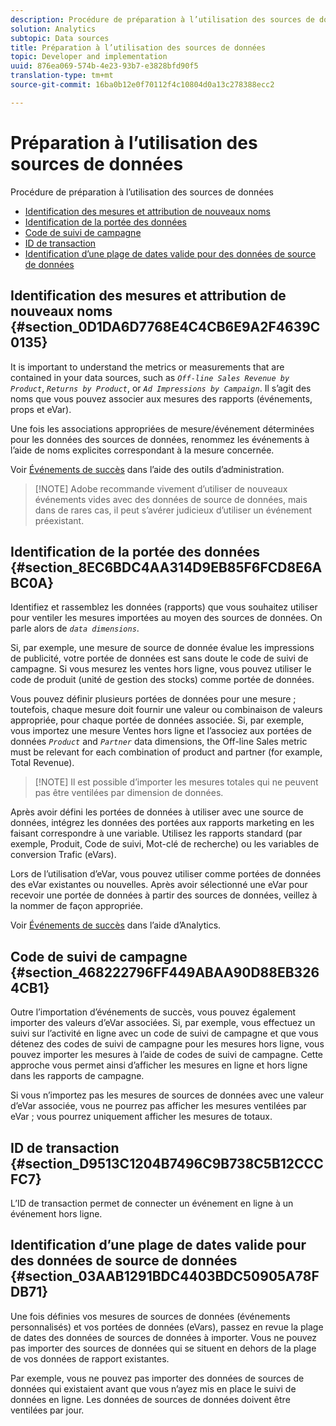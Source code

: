 ```yaml
---
description: Procédure de préparation à l’utilisation des sources de données
solution: Analytics
subtopic: Data sources
title: Préparation à l’utilisation des sources de données
topic: Developer and implementation
uuid: 876ea069-574b-4e23-93b7-e3828bfd90f5
translation-type: tm+mt
source-git-commit: 16ba0b12e0f70112f4c10804d0a13c278388ecc2

---
```



# Préparation à l’utilisation des sources de données

Procédure de préparation à l’utilisation des sources de données

* [Identification des mesures et attribution de nouveaux noms](/help/import/c-data-sources/datasrc-preparing.md#section_0D1DA6D7768E4C4CB6E9A2F4639C0135)
* [Identification de la portée des données](/help/import/c-data-sources/datasrc-preparing.md#section_8EC6BDC4AA314D9EB85F6FCD8E6ABC0A)
* [Code de suivi de campagne](/help/import/c-data-sources/datasrc-preparing.md#section_468222796FF449ABAA90D88EB3264CB1)
* [ID de transaction](/help/import/c-data-sources/datasrc-preparing.md#section_D9513C1204B7496C9B738C5B12CCCFC7)
* [Identification d’une plage de dates valide pour des données de source de données](/help/import/c-data-sources/datasrc-preparing.md#section_03AAB1291BDC4403BDC50905A78FDB71)

## Identification des mesures et attribution de nouveaux noms {#section_0D1DA6D7768E4C4CB6E9A2F4639C0135}

It is important to understand the metrics or measurements that are contained in your data sources, such as *`Off-line Sales Revenue by Product`*, *`Returns by Product`*, or *`Ad Impressions by Campaign`*. Il s’agit des noms que vous pouvez associer aux mesures des rapports (événements, props et eVar).

Une fois les associations appropriées de mesure/événement déterminées pour les données des sources de données, renommez les événements à l’aide de noms explicites correspondant à la mesure concernée.

Voir [Événements de succès](https://marketing.adobe.com/resources/help/en_US/reference/success_event.html) dans l’aide des outils d’administration.

> [!NOTE] Adobe recommande vivement d’utiliser de nouveaux événements vides avec des données de source de données, mais dans de rares cas, il peut s’avérer judicieux d’utiliser un événement préexistant.

## Identification de la portée des données {#section_8EC6BDC4AA314D9EB85F6FCD8E6ABC0A}

Identifiez et rassemblez les données (rapports) que vous souhaitez utiliser pour ventiler les mesures importées au moyen des sources de données. On parle alors de *`data dimensions`*.

Si, par exemple, une mesure de source de donnée évalue les impressions de publicité, votre portée de données est sans doute le code de suivi de campagne. Si vous mesurez les ventes hors ligne, vous pouvez utiliser le code de produit (unité de gestion des stocks) comme portée de données.

Vous pouvez définir plusieurs portées de données pour une mesure ; toutefois, chaque mesure doit fournir une valeur ou combinaison de valeurs appropriée, pour chaque portée de données associée. Si, par exemple, vous importez une mesure Ventes hors ligne et l’associez aux portées de données *`Product`* and *`Partner`* data dimensions, the Off-line Sales metric must be relevant for each combination of product and partner (for example, Total Revenue).

> [!NOTE] Il est possible d’importer les mesures totales qui ne peuvent pas être ventilées par dimension de données.

Après avoir défini les portées de données à utiliser avec une source de données, intégrez les données des portées aux rapports marketing en les faisant correspondre à une variable. Utilisez les rapports standard (par exemple, Produit, Code de suivi, Mot-clé de recherche) ou les variables de conversion Trafic (eVars).

Lors de l’utilisation d’eVar, vous pouvez utiliser comme portées de données des eVar existantes ou nouvelles. Après avoir sélectionné une eVar pour recevoir une portée de données à partir des sources de données, veillez à la nommer de façon appropriée.

Voir [Événements de succès](https://marketing.adobe.com/resources/help/en_US/reference/success_event.html) dans l’aide d’Analytics.

## Code de suivi de campagne {#section_468222796FF449ABAA90D88EB3264CB1}

Outre l’importation d’événements de succès, vous pouvez également importer des valeurs d’eVar associées. Si, par exemple, vous effectuez un suivi sur l’activité en ligne avec un code de suivi de campagne et que vous détenez des codes de suivi de campagne pour les mesures hors ligne, vous pouvez importer les mesures à l’aide de codes de suivi de campagne. Cette approche vous permet ainsi d’afficher les mesures en ligne et hors ligne dans les rapports de campagne.

Si vous n’importez pas les mesures de sources de données avec une valeur d’eVar associée, vous ne pourrez pas afficher les mesures ventilées par eVar ; vous pourrez uniquement afficher les mesures de totaux.

## ID de transaction {#section_D9513C1204B7496C9B738C5B12CCCFC7}

L’ID de transaction permet de connecter un événement en ligne à un événement hors ligne.

## Identification d’une plage de dates valide pour des données de source de données {#section_03AAB1291BDC4403BDC50905A78FDB71}

Une fois définies vos mesures de sources de données (événements personnalisés) et vos portées de données (eVars), passez en revue la plage de dates des données de sources de données à importer. Vous ne pouvez pas importer des sources de données qui se situent en dehors de la plage de vos données de rapport existantes.

Par exemple, vous ne pouvez pas importer des données de sources de données qui existaient avant que vous n’ayez mis en place le suivi de données en ligne. Les données de sources de données doivent être ventilées par jour.
